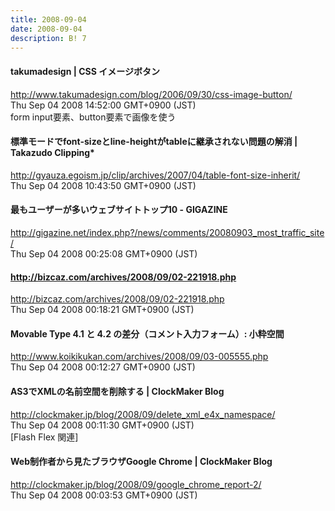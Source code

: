 ```yaml
---
title: 2008-09-04
date: 2008-09-04
description: B! 7
---
```


#### takumadesign | CSS イメージボタン
http://www.takumadesign.com/blog/2006/09/30/css-image-button/<br>
Thu Sep 04 2008 14:52:00 GMT+0900 (JST)<br>
form input要素、button要素で画像を使う


#### 標準モードでfont-sizeとline-heightがtableに継承されない問題の解消 | Takazudo Clipping*
http://gyauza.egoism.jp/clip/archives/2007/04/table-font-size-inherit/<br>
Thu Sep 04 2008 10:43:50 GMT+0900 (JST)<br>


#### 最もユーザーが多いウェブサイトトップ10 - GIGAZINE
http://gigazine.net/index.php?/news/comments/20080903_most_traffic_site/<br>
Thu Sep 04 2008 00:25:08 GMT+0900 (JST)<br>


#### http://bizcaz.com/archives/2008/09/02-221918.php
http://bizcaz.com/archives/2008/09/02-221918.php<br>
Thu Sep 04 2008 00:18:21 GMT+0900 (JST)<br>


#### Movable Type 4.1 と 4.2 の差分（コメント入力フォーム）: 小粋空間
http://www.koikikukan.com/archives/2008/09/03-005555.php<br>
Thu Sep 04 2008 00:12:27 GMT+0900 (JST)<br>


####   AS3でXMLの名前空間を削除する | ClockMaker Blog
http://clockmaker.jp/blog/2008/09/delete_xml_e4x_namespace/<br>
Thu Sep 04 2008 00:11:30 GMT+0900 (JST)<br>
[Flash Flex 関連]


####   Web制作者から見たブラウザGoogle Chrome | ClockMaker Blog
http://clockmaker.jp/blog/2008/09/google_chrome_report-2/<br>
Thu Sep 04 2008 00:03:53 GMT+0900 (JST)<br>



